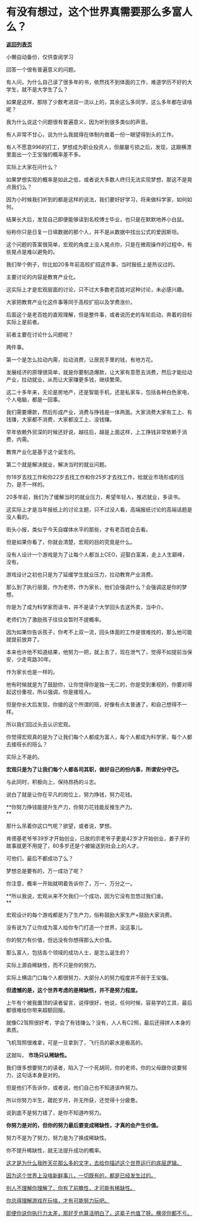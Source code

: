 # 有没有想过，这个世界真需要那么多富人么？

[**返回列表页**](/gzh/记忆承载3)

小懒自动备份，仅供查阅学习

回答一个很有普遍意义的问题。  

有人问，为什么自己读了很多年的书，依然找不到体面的工作，难道学历不好的大学生，就不是大学生了么？  

如果是这样，那除了少数考进双一流以上的，其余这么多同学，这么多年都在读啥呢？

我为什么说这个问题很有普遍意义，因为听到很多类似的声音。

有人非常不甘心，说为什么我就得在体制内做着一份一眼望得到头的工作。  

有人不愿意996的打工，梦想成为职业投资人，但屡屡亏损之后，发现，这跟横漂里面出一个王宝强的概率差不多。

实际上大家在问什么？  

如果梦想实现的概率是如此之低，或者说大多数人终归无法实现梦想，那这不是晃点我们么？

因为小时候我们听到的都是这样的说法，我们要好好学习，将来做科学家，如何如何。  

结果长大后，发现自己即便能够读到名校博士毕业，也只是在默默地养小白鼠。

俗称你只是日复一日填数据的那个人，并不是从数据中找出公式的爱因斯坦。  

这个问题的答案很简单，宏观的角度上没人晃点你，只是在微观操作的过程中，有些晃点是难以避免的。  

我们举个例子，你比如20多年前高校扩招这件事，当时报纸上是热议过的。  

主要讨论的内容是教育产业化。  

这实际上才是宏观层面的讨论，只不过大多数老百姓对这种讨论，未必感兴趣。  

大家把教育产业化这件事等同于高校扩招以及学费涨价。  

后面这个是老百姓的直观理解，但是整件事，或者说历史的车轮启动，奔着的目标实际上是前者。  

前者主要在讨论什么问题呢？  

两件事。

第一个是怎么拉动内需，拉动消费，让居民手里的钱，有地方花。  

发展经济的原理很简单，就是你要制造爆款，让大家有意愿去消费，然后才能拉动产业，拉动就业，从而让大家赚更多钱，继续繁荣。  

这二十多年来，无论是房地产，还是智能手机，还是私家车，包括各种白色家电，个人电脑，都是一回事。  

我们需要爆款，然后形成产业，消费与挣钱是一体两面。大家消费大家有工上、有钱赚，大家都不消费，大家都没工上、没钱赚。  

早年依赖外贸深的时候还好说，越往后，越是上面这样，上工挣钱非常依赖于消费，内需。  

教育产业化是基于这个诞生的。  

第二个就是解决就业，解决当时的就业问题。

你18岁去找工作和你22岁去找工作和你25岁才去找工作，给就业市场形成的压力，是不一样的。  

20多年前，我们为了缓解当时的就业压力，希望年轻人，推迟就业，多读书。  

这实际上才是当年报纸上的讨论主题，只不过没人看，高端报纸讨论的高端话题是没人看的。  

街头小报，类似于今天自媒体水平的那些，才有老百姓会去看。

但是如果你看了，你就会清楚，宏观的目的究竟是什么。  

没有人设计一个游戏是为了让每个人都当上CEO，迎娶白富美，走上人生巅峰，没有。  

游戏设计之初也只是为了延缓学生就业压力，拉动教育产业消费。

那么到了执行层面，作为老师，作为家长，他们会强调什么？会强调这是你的梦想。  

你是为了成为科学家而读书，并不是读个大学回头去送外卖，当中介。

老师们为了激励孩子往往会暂时不提概率。  

因为如果你告诉孩子，你考不上双一流，回头体面的工作是很难找的，那么他可能就提前放弃了。  

本来也许他不知道结果，他努力一把，就上去了，现在泄气了，觉得不如提前当保安，少走弯路30年。  

作为家长也是一样的。

他有时候就是为了鼓励你，让你觉得你是独一无二的，你是受到重视的，你要对得起这份重视，所以强调，你是接班人。  

但是你长大后发现，你接的这个所谓的班，好像有点太普通了，和自己想得不一样。

所以我们回过头去认识宏观。

你觉得宏观真的是为了让我们每个人都成为富人，每个人都成为科学家，每个人都去接班长的班么？  

实际上不是的。  

 **宏观只是为了让我们每个人都各司其职，做好自己的份内事，所谓安分守己。**

与此同时，积极向上，保持昂扬的斗志。

说白了就是让你在平凡的岗位上，努力挣钱，努力花钱。  

 **你努力挣钱能提升生产力，你努力花钱能反推生产力。  
**

那什么吊着你这口气呢？欲望，或者说，梦想。  

肯德基老爷爷39岁才开始创业，已故的宗老爷子更是42岁才开始创业，姜子牙的故事就更不用提了，80多岁还是个被输送到社会上的人才。  

可他们，最后不都成功了么？

梦想总是要有的，万一成功了呢？  

你注意，概率一开始就明着告诉你了，万一，万分之一。

 **所以我说，宏观从来不欠我们一个成功，因为它没有忽悠过我们谁。  
**

宏观设计的每个游戏都是为了生产力，俗称鼓励大家生产+鼓励大家消费。

没有说为了让你成为富人给你专门打造一个世界，没这事儿。

你的努力有价值，但远没有你想得那么大价值。  

那么富人，包括各个领域的成功人士，是怎么诞生的？  

实际上源自稀缺性，而不只是你的努力。

实际上横店门口每个人都很努力，大部分人的努力程度并不弱于王宝强。  

 **但遗憾的是，这个世界考虑的是稀缺性，并不是努力程度。**  

上午有个被我置顶的读者留言，说得很好，他说，任何时候，容易学的工具，最后都很难给你带来超额回报。

就像C2驾照很好考，学会了有钱赚么？没有，人人有C2照，最后还得拼人本身的素质。

飞机驾照很难拿，可是一旦拿到了，飞行员的薪水是极高的。

这就叫， **市场只认稀缺性。**

我们很多想要努力的读者，陷入了一个死胡同，你的老师，你的父母跟你说要努力，这句话本身是对的。

但是他们不告诉你，或者说，他们自己也不知道该咋努力。

所以你努力半生，蹉跎岁月，并无所获，还觉得十分疲惫。

说到底不是努力错了，是你不知道咋努力。

 **你努力是对的，但你的努力最后要变成稀缺性，才真的会产生价值。**  

努力不是为了努力，努力是为了换成稀缺性。  

你不提升稀缺性，就无法提升成功的概率。  

[这才是为什么我昨天花那么多的文字，去给你描述这个世界运行的底层逻辑。  
](http://mp.weixin.qq.com/s?__biz=MzU0MjYwNDU2Mw==&mid=2247513621&idx=1&sn=cc1f33ffabd616fe7a55801e45d7025e&chksm=fb1ada69cc6d537f0e0e8015b9e26bc5cae5ad93623bed5f0a114dbd38cc467f58f8db8e324d&scene=21#wechat_redirect)

[因为这个世界上没啥新鲜事儿，一切既有的，都是已经发生过的。](http://mp.weixin.qq.com/s?__biz=MzU0MjYwNDU2Mw==&mid=2247513621&idx=1&sn=cc1f33ffabd616fe7a55801e45d7025e&chksm=fb1ada69cc6d537f0e0e8015b9e26bc5cae5ad93623bed5f0a114dbd38cc467f58f8db8e324d&scene=21#wechat_redirect)

[别人不理解你理解了，你有了前瞻性，才可能有稀缺性。](http://mp.weixin.qq.com/s?__biz=MzU0MjYwNDU2Mw==&mid=2247513621&idx=1&sn=cc1f33ffabd616fe7a55801e45d7025e&chksm=fb1ada69cc6d537f0e0e8015b9e26bc5cae5ad93623bed5f0a114dbd38cc467f58f8db8e324d&scene=21#wechat_redirect)

[你总得理解游戏在玩啥，才有可能努力玩吧。](http://mp.weixin.qq.com/s?__biz=MzU0MjYwNDU2Mw==&mid=2247513621&idx=1&sn=cc1f33ffabd616fe7a55801e45d7025e&chksm=fb1ada69cc6d537f0e0e8015b9e26bc5cae5ad93623bed5f0a114dbd38cc467f58f8db8e324d&scene=21#wechat_redirect)

[即便你说你执行力太差，那好歹也算活明白了，这辈子也值了呀。横竖你都不亏。](http://mp.weixin.qq.com/s?__biz=MzU0MjYwNDU2Mw==&mid=2247513621&idx=1&sn=cc1f33ffabd616fe7a55801e45d7025e&chksm=fb1ada69cc6d537f0e0e8015b9e26bc5cae5ad93623bed5f0a114dbd38cc467f58f8db8e324d&scene=21#wechat_redirect)

